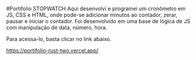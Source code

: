 #Portifolio
STOPWATCH
Aqui desenvolvi e programei um cronômetro em JS, CSS e HTML, onde pode-se adicionar minutos ao contador, zerar, pausar e iniciar o contador.
Foi desenvolvido em uma base de lógica de JS com manipulação de data, número, hora.

Para acessa-lo, basta clicar no link abaixo.

https://portifolio-rust-two.vercel.app/
